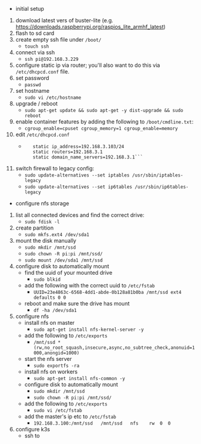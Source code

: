 - initial setup
1. download latest vers of buster-lite (e.g. https://downloads.raspberrypi.org/raspios_lite_armhf_latest)
2. flash to sd card
3. create empty ssh file under `/boot/`
    - `touch ssh`
4. connect via ssh 
    - `ssh pi@192.168.3.229`
5. configure static ip via router; you'll also want to do this via `/etc/dhcpcd.conf` file.
6. set password
    - `passwd`
7. set hostname
    - `sudo vi /etc/hostname`
8. upgrade / reboot
    - `sudo apt-get update && sudo apt-get -y dist-upgrade && sudo reboot`
9. enable container features by adding the following to `/boot/cmdline.txt`:
    - `cgroup_enable=cpuset cgroup_memory=1 cgroup_enable=memory`
10. edit `/etc/dhcpcd.conf`
    - ```interface eth0
         static ip_address=192.168.3.103/24
         static routers=192.168.3.1
         static domain_name_servers=192.168.3.1```
11. switch firewall to legacy config:
    - `sudo update-alternatives --set iptables /usr/sbin/iptables-legacy`
    - `sudo update-alternatives --set ip6tables /usr/sbin/ip6tables-legacy`
- configure nfs storage
1. list all connected devices and find the correct drive:
    - `sudo fdisk -l`
2. create partition
    - `sudo mkfs.ext4 /dev/sda1`
3. mount the disk manually
    - `sudo mkdir /mnt/ssd`
    - `sudo chown -R pi:pi /mnt/ssd/`
    - `sudo mount /dev/sda1 /mnt/ssd`
4. configure disk to automatically mount
    - find the uuid of your mounted drive
        - `sudo blkid`
    - add the following with the correct uuid to `/etc/fstab`
        - `UUID=23e4863c-6568-4dd1-abde-0b128a81b0ba /mnt/ssd ext4 defaults 0 0`
    - reboot and make sure the drive has mount
        - `df -ha /dev/sda1`
5. configure nfs
    - install nfs on master
        - `sudo apt-get install nfs-kernel-server -y`
    - add the following to `/etc/exports`
        - `/mnt/ssd *(rw,no_root_squash,insecure,async,no_subtree_check,anonuid=1000,anongid=1000)`
    - start the nfs server
        - `sudo exportfs -ra`
    - install nfs on workers
        - `sudo apt-get install nfs-common -y`
    - configure disk to automatically mount
        - `sudo mkdir /mnt/ssd`
        - `sudo chown -R pi:pi /mnt/ssd/`
    - add the following to `/etc/exports`
        - `sudo vi /etc/fstab`
    - add the master's ip etc to `/etc/fstab`
        - `192.168.3.100:/mnt/ssd   /mnt/ssd   nfs    rw  0  0`
6. configure k3s
    - ssh to 